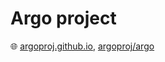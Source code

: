 # Argo project

🌐 [argoproj.github.io](https://argoproj.github.io/), [argoproj/argo](https://github.com/argoproj/argo)
